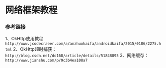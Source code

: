 # 网络框架教程
### 参考链接
1、OkHttp使用教程`http://www.jcodecraeer.com/a/anzhuokaifa/androidkaifa/2015/0106/2275.html`
2、OkHttp超时捕获：`http://blog.csdn.net/do168/article/details/51848895`
3、网络缓存：`http://www.jianshu.com/p/9c3b4ea108a7`